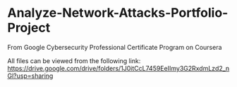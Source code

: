 # Analyze-Network-Attacks-Portfolio-Project
From Google Cybersecurity Professional Certificate Program on Coursera

All files can be viewed from the following link:
https://drive.google.com/drive/folders/1J0itCcL7459EeIImy3G2RxdmLzd2_nGl?usp=sharing
